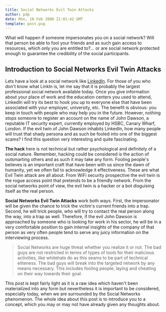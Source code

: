 ```yaml
---
title: Social Networks Evil Twin Attacks
author: pdp
date: Mon, 18 Feb 2008 21:01:42 GMT
template: post.pug
---
```


What will happen if someone impersonates you on a social network? Will that person be able to fool your friends and as such gain access to resources, which only you are entitled to?... or are social network protected enough to guarantee the credibility of the social participants.

## Introduction to Social Networks Evil Twin Attacks

Lets have a look at a social network like [LinkedIn](http://www.linkedin.com/). For those of you who don't know what LinkIn is, let me say that it is probably the largest professional social network available today. Once you give information about your place of work and the education centers you used to attend, LinkedIn will try its best to hook you up to everyone else that have been associated with your employer, university, etc. The benefit is obvious: you keep in touch with people who may help you in the future. However, nothing stops someone to register an account on the name of John Dawson, a reputable IT security expert, currently employed by HSBC, Canary Wharf, London. If the evil twin of John Dawson inhabits LinkedIn, how many people will trust that shady persona and as such be fooled into one of the biggest scams? I find this question very interesting and quite fascinating.

**The hack** here is not technical but rather psychological and definitely of a social nature. Remember, hacking could be considered is the action of outsmarting others and as such it may take any form. Fooling people's believes is an important craft that have been with us since the dawn of humanity, yet we often fail to acknowledge it effectiveness. These are what Evil Twin attack are all about. From WiFi security prospective the evil twin is the rogue access point that pretends to be a friendly network. From the social networks point of view, the evil twin is a hacker or a bot disguising itself as the real person.

**Social Networks Evil Twin Attacks** work both ways. First, the impersonator will be given the chance to trick the victim's current friends into a trap. Second, he will trick people, who will try to contact the real person along the way, into a trap as well. Therefore, if the evil John Dawson is approached by someone who is looking for work in his sector, he will be in a very comfortable position to gain internal insights of the company of that person as very often people tend to serve any juicy information on the interviewing process.

> Social Networks are huge threat whether you realize it or not. The bad guys are not restricted in terms of types of tools for their malicious activities, like whitehats do as this seams to be part of technical eliteness. The bad guys will break into the targeted network by any means necessary. This includes fooling people, laying and cheating on their way towards their goal.

This post is kept fairly light as it is a raw idea which haven't been materialized into any form but nevertheless it is important to be considered, especially today, when we are surrounded by the Social Networks phenomenon. The whole idea about this post is to introduce you to a concept, which you may or may not have already given any thoughts about.
